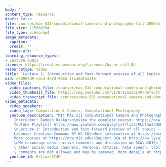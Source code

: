 ```yaml
---
body: ''
content_type: resource
draft: false
file: courses/mas-531-computational-camera-and-photography-fall-2009/mitmas_531f09_lec01_1_360p_16_9.mp4
file_size: 115668294
file_type: video/mp4
image_metadata:
  caption: ''
  credit: ''
  image-alt: ''
learning_resource_types:
- Lecture Audio
license: https://creativecommons.org/licenses/by-nc-sa/4.0/
resourcetype: Video
title: 'Lecture 1: Introduction and fast-forward preview of all topics - Part 1'
uid: e6d907d9-edcd-4e7d-902a-31ca0d14a116
video_files:
  video_captions_file: /courses/mas-531-computational-camera-and-photography-fall-2009/10puAjojy81zTBo77G12k6Si7p4F7RX8s_transcript.webvtt
  video_thumbnail_file: https://img.youtube.com/vi/Br1zazcSI4M/default.jpg
  video_transcript_file: /courses/mas-531-computational-camera-and-photography-fall-2009/10puAjojy81zTBo77G12k6Si7p4F7RX8s_transcript.pdf
video_metadata:
  video_speakers: ''
  video_tags: Computational Camera, Computational Photography
  youtube_description: "MIT MAS.531 Computational Camera and Photography, Fall 2009\n\
    Instructor: Ramesh Raskar\n\nView the complete course: https://ocw.mit.edu/courses/mas-531-computational-camera-and-photography-fall-2009/\n\
    YouTube Playlist: https://www.youtube.com/playlist?list=PLUl4u3cNGP61pwA6paIRZ30q1sjLE8b6c\n\
    \nLecture 1: Introduction and fast-forward preview of all topics - Part 1\n\n\
    License: Creative Commons BY-NC-SA\nMore information at https://ocw.mit.edu/terms\n\
    More courses at https://ocw.mit.edu\nSupport OCW at http://ow.ly/a1If50zVRlQ\n\
    \nWe encourage constructive comments and discussion on OCW\u2019s YouTube and\
    \ other social media channels. Personal attacks, hate speech, trolling, and inappropriate\
    \ comments are not allowed and may be removed. More details at https://ocw.mit.edu/comments."
  youtube_id: Br1zazcSI4M
---
```

